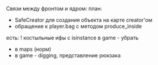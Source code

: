 Связи между фронтом и ядром:
план:
* SafeCreator для создания объекта на карте creator'ом
* обращение к player.bag с методом produce_inside

есть:
! костыльные ифы с isinstance в game - убрать
* в maps (норм)
* в game - digging, представление рюкзака


